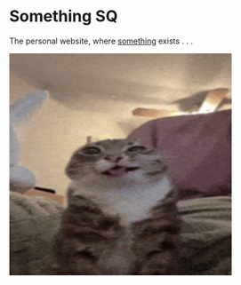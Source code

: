 # Something SQ

The personal website, where [something][1] exists . . .

<img style="aspect-ratio: 1; height: 25rem;" src="./assets/pictures/rigbycat-rigby.gif" title="RIGBY the cat."></img>

[1]: https://stephensq.github.io/The_Something/ "Something SQ"
